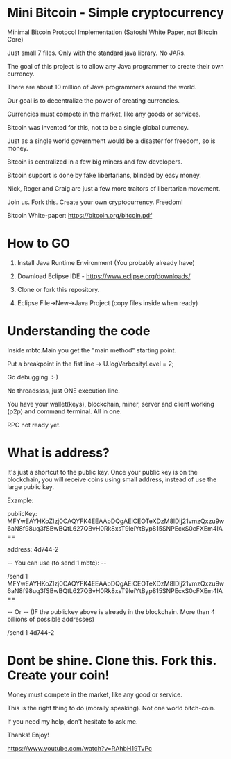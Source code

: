 # Mini Bitcoin - Simple cryptocurrency
Minimal Bitcoin Protocol Implementation (Satoshi White Paper, not Bitcoin Core)

Just small 7 files. Only with the standard java library. No JARs.

The goal of this project is to allow any Java programmer to create their own currency.

There are about 10 million of Java programmers around the world.

Our goal is to decentralize the power of creating currencies. 

Currencies must compete in the market, like any goods or services. 

Bitcoin was invented for this, not to be a single global currency. 

Just as a single world government would be a disaster for freedom, so is money. 

Bitcoin is centralized in a few big miners and few developers. 

Bitcoin support is done by fake libertarians, blinded by easy money.

Nick, Roger and Craig are just a few more traitors of libertarian movement. 

Join us. Fork this. Create your own cryptocurrency. Freedom!

Bitcoin White-paper: https://bitcoin.org/bitcoin.pdf

# How to GO
1) Install Java Runtime Environment (You probably already have)

2) Download Eclipse IDE - https://www.eclipse.org/downloads/

3) Clone or fork this repository.

4) Eclipse File->New->Java Project (copy files inside when ready)

# Understanding the code
Inside mbtc.Main you get the "main method" starting point.

Put a breakpoint in the fist line -> U.logVerbosityLevel = 2;

Go debugging. :-)

No threadssss, just ONE execution line.

You have your wallet(keys), blockchain, miner, server and client working (p2p) and command terminal. All in one.

RPC not ready yet.

# What is address?
It's just a shortcut to the public key. Once your public key is on the blockchain, you will receive coins using small 
address, instead of use the large public key.

Example: 

publicKey: MFYwEAYHKoZIzj0CAQYFK4EEAAoDQgAEiCEOTeXDzM8lDlj21vmzQxzu9w6aN8f98uq3fSBwBQtL627QBvH0Rk8xsT9leiYtByp815SNPEcxS0cFXEm4IA==

address: 4d744-2

-- You can use (to send 1 mbtc): --

/send 1 MFYwEAYHKoZIzj0CAQYFK4EEAAoDQgAEiCEOTeXDzM8lDlj21vmzQxzu9w6aN8f98uq3fSBwBQtL627QBvH0Rk8xsT9leiYtByp815SNPEcxS0cFXEm4IA==

-- Or -- (IF the publickey above is already in the blockchain. More than 4 billions of possible addresses)

/send 1 4d744-2 

# Dont be shine. Clone this. Fork this. Create your coin!
Money must compete in the market, like any good or service.

This is the right thing to do (morally speaking). Not one world bitch-coin.

If you need my help, don't hesitate to ask me.

Thanks! Enjoy!

https://www.youtube.com/watch?v=RAhbH19TvPc
